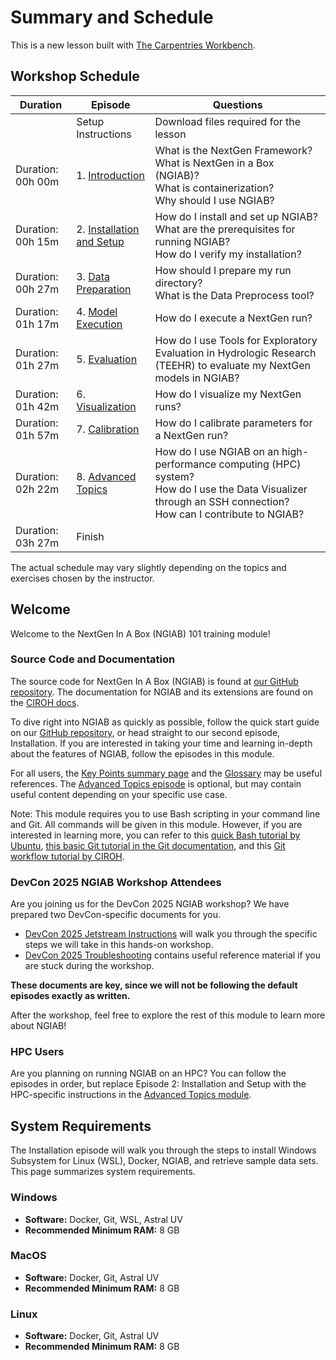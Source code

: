 # Summary and Schedule

This is a new lesson built with [The Carpentries Workbench](https://carpentries.github.io/sandpaper-docs).

## Workshop Schedule

| Duration | Episode | Questions |
|----------|---------|-----------|
| | Setup Instructions | Download files required for the lesson |
| Duration: 00h 00m | 1. [Introduction](https://docs.ciroh.org/training-NGIAB-101/instructor/introduction.html) | What is the NextGen Framework?<br>What is NextGen in a Box (NGIAB)?<br>What is containerization?<br>Why should I use NGIAB? |
| Duration: 00h 15m | 2. [Installation and Setup](https://docs.ciroh.org/training-NGIAB-101/instructor/installation.html) | How do I install and set up NGIAB?<br>What are the prerequisites for running NGIAB?<br>How do I verify my installation? |
| Duration: 00h 27m | 3. [Data Preparation](https://docs.ciroh.org/training-NGIAB-101/instructor/data-preparation.html) | How should I prepare my run directory?<br>What is the Data Preprocess tool? |
| Duration: 01h 17m | 4. [Model Execution](https://docs.ciroh.org/training-NGIAB-101/instructor/model-execution.html) | How do I execute a NextGen run? |
| Duration: 01h 27m | 5. [Evaluation](https://docs.ciroh.org/training-NGIAB-101/instructor/evaluation.html) | How do I use Tools for Exploratory Evaluation in Hydrologic Research (TEEHR) to evaluate my NextGen models in NGIAB? |
| Duration: 01h 42m | 6. [Visualization](https://docs.ciroh.org/training-NGIAB-101/instructor/visualization.html) | How do I visualize my NextGen runs? |
| Duration: 01h 57m | 7. [Calibration](https://docs.ciroh.org/training-NGIAB-101/instructor/calibration.html) | How do I calibrate parameters for a NextGen run? |
| Duration: 02h 22m | 8. [Advanced Topics](https://docs.ciroh.org/training-NGIAB-101/instructor/advanced-topics.html) | How do I use NGIAB on an high-performance computing (HPC) system?<br>How do I use the Data Visualizer through an SSH connection?<br>How can I contribute to NGIAB? |
| Duration: 03h 27m | Finish | |

The actual schedule may vary slightly depending on the topics and exercises chosen by the instructor.

## Welcome

Welcome to the NextGen In A Box (NGIAB) 101 training module!

### Source Code and Documentation

The source code for NextGen In A Box (NGIAB) is found at [our GitHub repository](https://github.com/CIROH-UA/NGIAB-CloudInfra). The documentation for NGIAB and its extensions are found on the [CIROH docs](https://docs.ciroh.org/docs/products/Community%20Hydrologic%20Modeling%20Framework/).

To dive right into NGIAB as quickly as possible, follow the quick start guide on our [GitHub repository](https://github.com/CIROH-UA/NGIAB-CloudInfra), or head straight to our second episode, Installation. If you are interested in taking your time and learning in-depth about the features of NGIAB, follow the episodes in this module.

For all users, the [Key Points summary page](https://docs.ciroh.org/training-NGIAB-101/training-NGIAB-101/key-points.html) and the [Glossary](https://docs.ciroh.org/training-NGIAB-101/training-NGIAB-101/reference.html) may be useful references. The [Advanced Topics episode](https://docs.ciroh.org/training-NGIAB-101/training-NGIAB-101/advanced-topics.html) is optional, but may contain useful content depending on your specific use case.

Note: This module requires you to use Bash scripting in your command line and Git. All commands will be given in this module. However, if you are interested in learning more, you can refer to this [quick Bash tutorial by Ubuntu](https://ubuntu.com/tutorials/command-line-for-beginners#1-overview), [this basic Git tutorial in the Git documentation](https://git-scm.com/docs/gittutorial), and this [Git workflow tutorial by CIROH](https://github.com/AlabamaWaterInstitute/data_access_examples/blob/main/doc/GIT_USAGE.md).

### DevCon 2025 NGIAB Workshop Attendees

Are you joining us for the DevCon 2025 NGIAB workshop? We have prepared two DevCon-specific documents for you.

- [DevCon 2025 Jetstream Instructions](https://docs.ciroh.org/training-NGIAB-101/training-NGIAB-101/devcon25js.html) will walk you through the specific steps we will take in this hands-on workshop.
- [DevCon 2025 Troubleshooting](https://docs.ciroh.org/training-NGIAB-101/training-NGIAB-101/troubleshooting.html) contains useful reference material if you are stuck during the workshop.

**These documents are key, since we will not be following the default episodes exactly as written.**

After the workshop, feel free to explore the rest of this module to learn more about NGIAB!

### HPC Users

Are you planning on running NGIAB on an HPC? You can follow the episodes in order, but replace Episode 2: Installation and Setup with the HPC-specific instructions in the [Advanced Topics module](https://docs.ciroh.org/training-NGIAB-101/training-NGIAB-101/advanced-topics.html).

## System Requirements

The Installation episode will walk you through the steps to install Windows Subsystem for Linux (WSL), Docker, NGIAB, and retrieve sample data sets. This page summarizes system requirements.

### Windows
- **Software:** Docker, Git, WSL, Astral UV
- **Recommended Minimum RAM:** 8 GB

### MacOS
- **Software:** Docker, Git, Astral UV
- **Recommended Minimum RAM:** 8 GB

### Linux
- **Software:** Docker, Git, Astral UV
- **Recommended Minimum RAM:** 8 GB